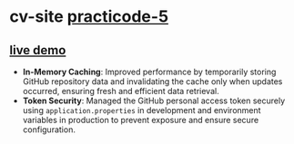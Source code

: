 # cv-site [practicode-5](https://learn.malkabruk.co.il/practicode/projects/pract-5/)

## [live demo](https://cv-site-frontend.onrender.com)


- **In-Memory Caching**: Improved performance by temporarily storing GitHub repository data and invalidating the cache only when updates occurred, ensuring fresh and efficient data retrieval.
- **Token Security**: Managed the GitHub personal access token securely using `application.properties` in development and environment variables in production to prevent exposure and ensure secure configuration.
